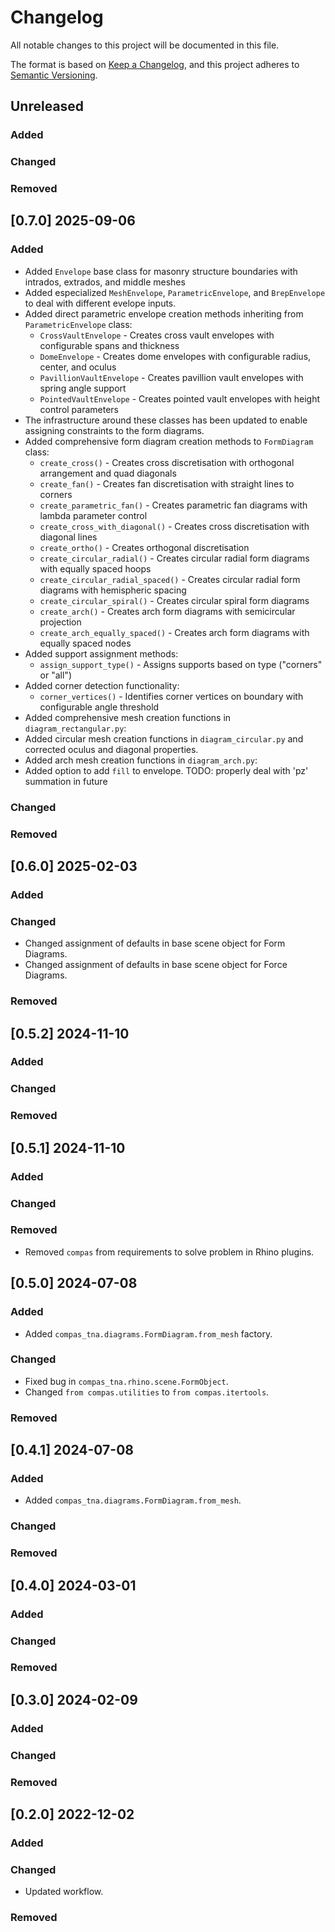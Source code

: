 # Changelog

All notable changes to this project will be documented in this file.

The format is based on [Keep a Changelog](https://keepachangelog.com/en/1.0.0/),
and this project adheres to [Semantic Versioning](https://semver.org/spec/v2.0.0.html).

## Unreleased

### Added

### Changed

### Removed


## [0.7.0] 2025-09-06

### Added

* Added `Envelope` base class for masonry structure boundaries with intrados, extrados, and middle meshes
* Added especialized `MeshEnvelope`, `ParametricEnvelope`, and `BrepEnvelope` to deal with different evelope inputs.
* Added direct parametric envelope creation methods inheriting from `ParametricEnvelope` class:
  * `CrossVaultEnvelope` - Creates cross vault envelopes with configurable spans and thickness
  * `DomeEnvelope` - Creates dome envelopes with configurable radius, center, and oculus
  * `PavillionVaultEnvelope` - Creates pavillion vault envelopes with spring angle support
  * `PointedVaultEnvelope` - Creates pointed vault envelopes with height control parameters
* The infrastructure around these classes has been updated to enable assigning constraints to the form diagrams.
* Added comprehensive form diagram creation methods to `FormDiagram` class:
  * `create_cross()` - Creates cross discretisation with orthogonal arrangement and quad diagonals
  * `create_fan()` - Creates fan discretisation with straight lines to corners
  * `create_parametric_fan()` - Creates parametric fan diagrams with lambda parameter control
  * `create_cross_with_diagonal()` - Creates cross discretisation with diagonal lines
  * `create_ortho()` - Creates orthogonal discretisation
  * `create_circular_radial()` - Creates circular radial form diagrams with equally spaced hoops
  * `create_circular_radial_spaced()` - Creates circular radial form diagrams with hemispheric spacing
  * `create_circular_spiral()` - Creates circular spiral form diagrams
  * `create_arch()` - Creates arch form diagrams with semicircular projection
  * `create_arch_equally_spaced()` - Creates arch form diagrams with equally spaced nodes
* Added support assignment methods:
  * `assign_support_type()` - Assigns supports based on type ("corners" or "all")
* Added corner detection functionality:
  * `corner_vertices()` - Identifies corner vertices on boundary with configurable angle threshold
* Added comprehensive mesh creation functions in `diagram_rectangular.py`:
* Added circular mesh creation functions in `diagram_circular.py` and corrected oculus and diagonal properties.
* Added arch mesh creation functions in `diagram_arch.py`:
* Added option to add `fill` to envelope. TODO: properly deal with 'pz' summation in future

### Changed

### Removed


## [0.6.0] 2025-02-03

### Added

### Changed

* Changed assignment of defaults in base scene object for Form Diagrams.
* Changed assignment of defaults in base scene object for Force Diagrams.

### Removed


## [0.5.2] 2024-11-10

### Added

### Changed

### Removed


## [0.5.1] 2024-11-10

### Added

### Changed

### Removed

* Removed `compas` from requirements to solve problem in Rhino plugins.


## [0.5.0] 2024-07-08

### Added

* Added `compas_tna.diagrams.FormDiagram.from_mesh` factory.

### Changed

* Fixed bug in `compas_tna.rhino.scene.FormObject`.
* Changed `from compas.utilities` to `from compas.itertools`.

### Removed

## [0.4.1] 2024-07-08

### Added

* Added `compas_tna.diagrams.FormDiagram.from_mesh`.

### Changed

### Removed

## [0.4.0] 2024-03-01

### Added

### Changed

### Removed

## [0.3.0] 2024-02-09

### Added

### Changed

### Removed

## [0.2.0] 2022-12-02

### Added

### Changed

* Updated workflow.

### Removed
